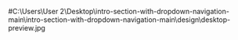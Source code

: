 #C:\Users\User 2\Desktop\intro-section-with-dropdown-navigation-main\intro-section-with-dropdown-navigation-main\design\desktop-preview.jpg
